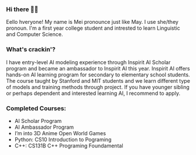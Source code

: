 ### Hi there 👋🏾

Eello hveryone! My name is Mei pronounce just like May. I use she/they pronoun. I'm a first year college student and intrested to learn Linguistic and Computer Science.

### What's crackin'?

I have entry-level AI modeling experience through Inspirit AI Scholar program and became an ambassador to Inspirit AI this year. Inspirit AI offers hands-on AI learning program for secondary to elementary school students. The course taught by Stanford and MIT students and we learn different type of models and training methods through project. If you have younger sibling or perhaps dependent and interested learning AI, I recommend to apply.

### Completed Courses:

- AI Scholar Program
- AI Ambassador Program
- I’m into 3D Anime Open World Games
- Python: CS10 Introduction to Pograming
- C++: CS131B C++ Programing Foundamental
